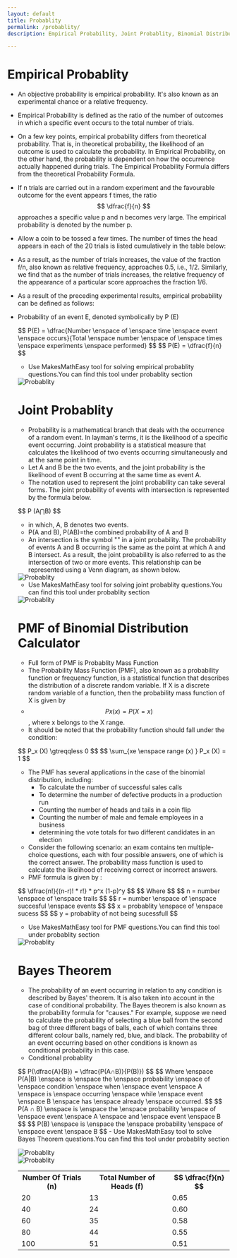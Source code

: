 ```yaml
---
layout: default
title: Probablity
permalink: /probablity/
description: Empirical Probability, Joint Probablity, Binomial Distribution Calculator, Bayes Probablity Theorem

---
```



# Empirical Probablity
- An objective probability is empirical probability. It's also known as an experimental chance or a relative frequency.
- Empirical Probability is defined as the ratio of the number of outcomes in which a specific event occurs to the total number of trials.
- On a few key points, empirical probability differs from theoretical probability. That is, in theoretical probability, the likelihood of an outcome is used to calculate the probability. In Empirical Probability, on the other hand, the probability is dependent on how the occurrence actually happened during trials. The Empirical Probability Formula differs from the theoretical Probability Formula.
- If n trials are carried out in a random experiment and the favourable outcome for the event appears f times, the ratio $$ \dfrac{f}{n} $$ approaches a specific value p and n becomes very large. The empirical probability is denoted by the number p.
- Allow a coin to be tossed a few times. The number of times the head appears in each of the 20 trials is listed cumulatively in the table below:
  
    <table style="width:100%">
        <tr>
            <th>Number Of Trials (n)</th>
            <th>Total Number of Heads (f)</th>
            <th> $$ \dfrac{f}{n} $$ </th>
        </tr>
        <tr>
            <td>20</td>
            <td>13</td>
            <td>0.65</td>
        </tr>
        <tr>
            <td>40</td>
            <td>24</td>
            <td>0.60</td>
        </tr>
        <tr>
            <td>60</td>
            <td>35</td>
            <td>0.58</td>
        </tr>
        <tr>
            <td>80</td>
            <td>44</td>
            <td>0.55</td>
        </tr>
        <tr>
            <td>100</td>
            <td>51</td>
            <td>0.51</td>
        </tr>

- As a result, as the number of trials increases, the value of the fraction f/n, also known as relative frequency, approaches 0.5, i.e., 1/2. Similarly, we find that as the number of trials increases, the relative frequency of the appearance of a particular score approaches the fraction 1/6.
- As a result of the preceding experimental results, empirical probability can be defined as follows:
- Probability of an event E, denoted symbolically by P (E)
<p>
$$ P(E) = \dfrac{Number \enspace of \enspace time \enspace event \enspace occurs}{Total \enspace number \enspace of \enspace times \enspace experiments \enspace performed} $$
$$ P(E) = \dfrac{f}{n} $$
</p>

 - Use MakesMathEasy tool for solving empirical probablity questions.You can find this tool under probablity section
<div class="container my-3 row">
<div class="col-md-6 pb-2" >
<img alt="Probablity" class="tools_screenshot img-fluid" src="../public/images/probablity/Emprical_probablity.png" >
</div>
</div>


# Joint Probablity
- Probability is a mathematical branch that deals with the occurrence of a random event. In layman's terms, it is the likelihood of a specific event occurring. Joint probability is a statistical measure that calculates the likelihood of two events occurring simultaneously and at the same point in time.
- Let A and B be the two events, and the joint probability is the likelihood of event B occurring at the same time as event A.
- The notation used to represent the joint probability can take several forms. The joint probability of events with intersection is represented by the formula below.
<p>
$$ P (A⋂B) $$
</p>

- in which, A, B denotes two events.
- P(A and B), P(AB)=the combined probability of A and B
- An intersection is the symbol "" in a joint probability. The probability of events A and B occurring is the same as the point at which A and B intersect. As a result, the joint probability is also referred to as the intersection of two or more events. This relationship can be represented using a Venn diagram, as shown below.
<div class="container my-3 row">
<div class="col-md-6 pb-2" >
<img alt="Probablity" class="tools_screenshot img-fluid" src="../public/images/probablity/joint-probablity-venn.png" >
</div>
</div>

- Use MakesMathEasy tool for solving joint probablity questions.You can find this tool under probablity section
<div class="container my-3 row">
<div class="col-md-6 pb-2" >
<img alt="Probablity" class="tools_screenshot img-fluid" src="../public/images/probablity/joint.png" >
</div>
</div>

# PMF of Binomial Distribution Calculator
- Full form of PMF is Probablity Mass Function
- The Probability Mass Function (PMF), also known as a probability function or frequency function, is a statistical function that describes the distribution of a discrete random variable. If X is a discrete random variable of a function, then the probability mass function of X is given by
- $$ Px (x) = P( X=x ) $$, where x belongs to the X range.
- It should be noted that the probability function should fall under the condition:
<p>
$$ P_x (X) \gtreqqless 0 $$
$$ \sum_{xe \enspace range (x) } P_x (X) = 1 $$
</p>

- The PMF has several applications in the case of the binomial distribution, including:
  - To calculate the number of successful sales calls
  - To determine the number of defective products in a production run
  - Counting the number of heads and tails in a coin flip
  - Counting the number of male and female employees in a business
  - determining the vote totals for two different candidates in an election
- Consider the following scenario: an exam contains ten multiple-choice questions, each with four possible answers, one of which is the correct answer. The probability mass function is used to calculate the likelihood of receiving correct or incorrect answers.
- PMF formula is given by : 
<p>
$$ \dfrac{n!}{(n-r)! * r!} * p^x (1-p)^y $$
$$ Where $$
$$ n = number \enspace of \enspace trails $$
$$ r = number \enspace of \enspace succesful \enspace events $$
$$ x = probablity \enspace of \enspace sucess $$
$$ y = probablity of not being sucessfull $$
</p>

- Use MakesMathEasy tool for PMF questions.You can find this tool under probablity section
<div class="container my-3 row">
<div class="col-md-6 pb-2" >
<img alt="Probablity" class="tools_screenshot img-fluid" src="../public/images/probablity/PMF.png" >
</div>
</div>

# Bayes Theorem
- The probability of an event occurring in relation to any condition is described by Bayes' theorem. It is also taken into account in the case of conditional probability. The Bayes theorem is also known as the probability formula for "causes." For example, suppose we need to calculate the probability of selecting a blue ball from the second bag of three different bags of balls, each of which contains three different colour balls, namely red, blue, and black. The probability of an event occurring based on other conditions is known as conditional probability in this case.
- Conditional probablity 
<p>
$$ P(\dfrac{A}{B}) = \dfrac{P(A∩B)}{P(B)}) $$
$$ Where \enspace P(A|B) \enspace is \enspace the \enspace probability \enspace of \enspace condition \enspace when \enspace event \enspace A \enspace is \enspace occurring \enspace while \enspace event \enspace B \enspace has \enspace already \enspace occurred. $$
$$ P(A ∩ B) \enspace is \enspace the \enspace probability \enspace of \enspace event \enspace A \enspace and \enspace event \enspace B $$
$$ P(B) \enspace  is \enspace  the \enspace probability \enspace of \enspace event \enspace B $$
- Use MakesMathEasy tool to solve Bayes Theorem questions.You can find this tool under probablity section
<div class="container my-3 row">
<div class="col-md-6 pb-2" >
<img alt="Probablity" class="tools_screenshot img-fluid" src="../public/images/probablity/Bayes-1.png" >
</div>
<div class="col-md-6 pb-2" >
<img alt="Probablity" class="tools_screenshot img-fluid" src="../public/images/probablity/Bayes-2.png" >
</div>
</div>
